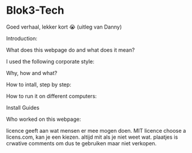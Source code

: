# Blok3-Tech

Goed verhaal, lekker kort 😭 (uitleg van Danny)


Introduction:


What does this webpage do and what does it mean?

I used the following corporate style:

Why, how and what?


How to intall, step by step:


How to run it on different computers:

Install Guides
 

Who worked on this webpage:



licence geeft aan wat mensen er mee mogen doen. MIT licence choose a licens.com, kan je een kiezen. altijd mit als je niet weet wat. plaatjes is crwative comments om dus te gebruiken maar niet verkopen.